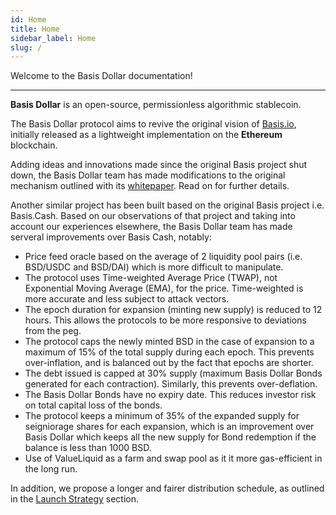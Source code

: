 ```yaml
---
id: Home
title: Home
sidebar_label: Home
slug: /
---
```


Welcome to the Basis Dollar documentation!

---

**Basis Dollar** is an open-source, permissionless algorithmic stablecoin.

The Basis Dollar protocol aims to revive the original vision of [Basis.io](https://basis.io), initially released as a lightweight implementation on the **Ethereum** blockchain.

Adding ideas and innovations made since the original Basis project shut down, the Basis Dollar team has made modifications to the original mechanism outlined with its [whitepaper]("#"). Read on for further details.

Another similar project has been built based on the original Basis project i.e. Basis.Cash. Based on our observations of that project and taking into account our experiences elsewhere, the Basis Dollar team has made serveral improvements over Basis Cash, notably:

- Price feed oracle based on the average of 2 liquidity pool pairs (i.e. BSD/USDC and BSD/DAI) which is more difficult to manipulate.
- The protocol uses Time-weighted Average Price (TWAP), not Exponential Moving Average (EMA), for the price. Time-weighted is more accurate and less subject to attack vectors.
- The epoch duration for expansion (minting new supply) is reduced to 12 hours. This allows the protocols to be more responsive to deviations from the peg.
- The protocol caps the newly minted BSD in the case of expansion to a maximum of 15% of the total supply during each epoch. This prevents over-inflation, and is balanced out by the fact that epochs are shorter.
- The debt issued is capped at 30% supply (maximum Basis Dollar Bonds generated for each contraction). Similarly, this prevents over-deflation.
- The Basis Dollar Bonds have no expiry date. This reduces investor risk on total capital loss of the bonds.
- The protocol keeps a minimum of 35% of the expanded supply for seigniorage shares for each expansion, which is an improvement over Basis Dollar which keeps all the new supply for Bond redemption if the balance is less than 1000 BSD.
- Use of ValueLiquid as a farm and swap pool as it it more gas-efficient in the long run.

In addition, we propose a longer and fairer distribution schedule, as outlined in the [Launch Strategy](https://docs.basisdollar.fi/LaunchStrategy) section.
